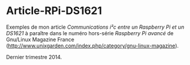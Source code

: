 Article-RPi-DS1621
==================

Exemples de mon article *Communications i²c entre un Raspberry Pi et un DS1621*
à paraître dans le numéro hors-série *Raspberry Pi avancé* de Gnu/Linux Magazine France (http://www.unixgarden.com/index.php/category/gnu-linux-magazine).

Dernier trimestre 2014.


